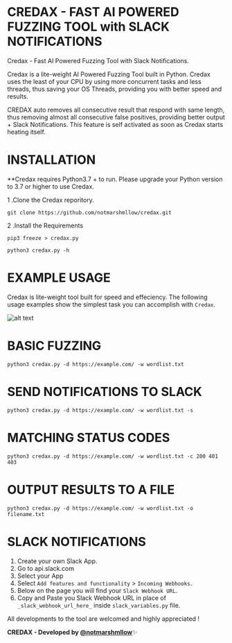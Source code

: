 # CREDAX - FAST AI POWERED FUZZING TOOL with SLACK NOTIFICATIONS
Credax - Fast AI Powered Fuzzing Tool with Slack Notifications.

Credax is a lite-weight AI Powered Fuzzing Tool built in Python. Credax uses the least of your CPU by using more concurrent tasks and less threads, thus saving your OS Threads, providing you with better speed and results.

CREDAX auto removes all consecutive result that respond with same length, thus removing almost all consecutive false positives, providing better output + Slack Notifications. This feature is self activated as soon as Credax starts heating itself.

# 

# INSTALLATION

**Credax requires Python3.7 + to run. Please upgrade your Python version to 3.7 or higher to use Credax.

1 .Clone the Credax reporitory.

`git clone https://github.com/notmarshmllow/credax.git`

2 .Install the Requirements

`pip3 freeze > credax.py`

`python3 credax.py -h`

# EXAMPLE USAGE

Credax is lite-weight tool built for speed and effeciency. 
The following usage examples show the simplest task you can accomplish with `Credax`.
  
  
  ![alt text](https://github.com/notmarshmllow/credax/blob/main/credax.png?raw=True)
  
  
  
 # BASIC FUZZING
  
  `python3 credax.py -d https://example.com/ -w wordlist.txt`
  
 # SEND NOTIFICATIONS TO SLACK
  
  `python3 credax.py -d https://example.com/ -w wordlist.txt -s`
  
  # MATCHING STATUS CODES
   
  `python3 credax.py -d https://example.com/ -w wordlist.txt -c 200 401 403`
  
  # OUTPUT RESULTS TO A FILE
  
  `python3 credax.py -d https://example.com/ -w wordlist.txt -o filename.txt`
  
  
  
  # SLACK NOTIFICATIONS
  
1. Create your own Slack App.
2. Go to api.slack.com
3. Select your App
4. Select `Add features and functionality` > `Incoming Webhooks`.
5. Below on the page you will find your `Slack Webhook URL`.
6. Copy and Paste you Slack Webhook URL in place of `_slack_webhook_url_here_` inside `slack_variables.py` file.


All developments to the tool are welcomed and highly appreciated !


**CREDAX - Developed by [@notmarshmllow](https://twitter.com/notmarshmllow)**:sparkles:

